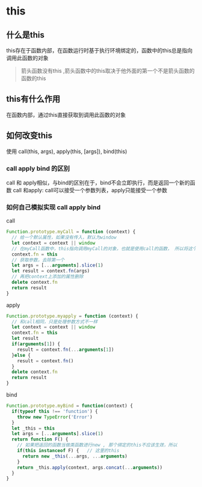# this

## 什么是this

this存在于函数内部，在函数运行时基于执行环境绑定的，函数中的this总是指向调用此函数的对象
> 箭头函数没有this ,箭头函数中的this取决于他外面的第一个不是箭头函数的函数的this

## this有什么作用

在函数内部，通过this直接获取到调用此函数的对象

## 如何改变this

使用 call(this, args), apply(this, [args]), bind(this)
### call apply bind 的区别

call 和 apply相似，与bind的区别在于，bind不会立即执行，而是返回一个新的函数
call 和apply: call可以接受一个参数列表，apply只能接受一个参数
### 如何自己模拟实现 call apply bind

call

``` javascript
Function.prototype.myCall = function (context) {
  // 给一个默认属性，如果没有传入，默认为window
  let context = context || window
  // 在myCall函数中，this指向调用myCall的对象，也就是使用call的函数， 所以将这个函数赋值给context的一个属性，让context来调用它
  context.fn = this
  // 获取参数，去除第一个
  let args = [...arguments].slice(1)  
  let result = context.fn(args)
  // 再把context上添加的属性删除
  delete context.fn
  return result
}
```

apply

``` javascript
Function.prototype.myapply = function (context) {
  // 和call相同，只是处理参数方式不一样
  let context = context || window
  context.fn = this
  let result
  if(arguments[1]) {
    result = context.fn(...arguments[1])
  }else {
    result = context.fn()
  }
  delete context.fn
  return result
}
```

bind

``` javascript
Function.prototype.myBind = function(context) {
  if(typeof this !== 'function') {
    throw new TypeError('Error')
  }
  let _this = this
  let args = [...arguments].slice(1)
  return function F() {
    // 如果把返回的函数当做类函数进行new , 那个绑定的this不应该生效，所以
    if(this instanceof F) {   // 这里的this
      return new _this(...args, ...arguments)
    }
    return _this.apply(context, args.concat(...arguments))
  }
}

```
